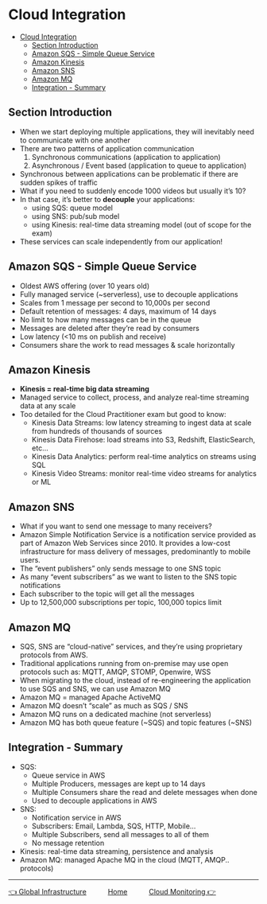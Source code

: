 # Cloud Integration

- [Cloud Integration](#cloud-integration)
  - [Section Introduction](#section-introduction)
  - [Amazon SQS - Simple Queue Service](#amazon-sqs---simple-queue-service)
  - [Amazon Kinesis](#amazon-kinesis)
  - [Amazon SNS](#amazon-sns)
  - [Amazon MQ](#amazon-mq)
  - [Integration - Summary](#integration---summary)

## Section Introduction

- When we start deploying multiple applications, they will inevitably need to communicate with one another
- There are two patterns of application communication
  1. Synchronous communications (application to application)
  2. Asynchronous / Event based (application to queue to application)
- Synchronous between applications can be problematic if there are sudden spikes of traffic
- What if you need to suddenly encode 1000 videos but usually it’s 10?
- In that case, it’s better to **decouple** your applications:
  - using SQS: queue model
  - using SNS: pub/sub model
  - using Kinesis: real-time data streaming model (out of scope for the exam)
- These services can scale independently from our application!

## Amazon SQS - Simple Queue Service

- Oldest AWS offering (over 10 years old)
- Fully managed service (~serverless), use to decouple applications
- Scales from 1 message per second to 10,000s per second
- Default retention of messages: 4 days, maximum of 14 days
- No limit to how many messages can be in the queue
- Messages are deleted after they’re read by consumers
- Low latency (<10 ms on publish and receive)
- Consumers share the work to read messages & scale horizontally

## Amazon Kinesis

- **Kinesis = real-time big data streaming**
- Managed service to collect, process, and analyze real-time streaming data at any scale
- Too detailed for the Cloud Practitioner exam but good to know:
  - Kinesis Data Streams: low latency streaming to ingest data at scale from hundreds of thousands of sources
  - Kinesis Data Firehose: load streams into S3, Redshift, ElasticSearch, etc…
  - Kinesis Data Analytics: perform real-time analytics on streams using SQL
  - Kinesis Video Streams: monitor real-time video streams for analytics or ML

## Amazon SNS

- What if you want to send one message to many receivers?
- Amazon Simple Notification Service is a notification service provided as part of Amazon Web Services since 2010. It provides a low-cost infrastructure for mass delivery of messages, predominantly to mobile users.
- The “event publishers” only sends message to one SNS topic
- As many “event subscribers” as we want to listen to the SNS topic notifications
- Each subscriber to the topic will get all the messages
- Up to 12,500,000 subscriptions per topic, 100,000 topics limit

## Amazon MQ

- SQS, SNS are “cloud-native” services, and they’re using proprietary protocols from AWS.
- Traditional applications running from on-premise may use open protocols such as: MQTT, AMQP, STOMP, Openwire, WSS
- When migrating to the cloud, instead of re-engineering the application to use SQS and SNS, we can use Amazon MQ
- Amazon MQ = managed Apache ActiveMQ
- Amazon MQ doesn’t “scale” as much as SQS / SNS
- Amazon MQ runs on a dedicated machine (not serverless)
- Amazon MQ has both queue feature (~SQS) and topic features (~SNS)

## Integration - Summary

- SQS:
  - Queue service in AWS
  - Multiple Producers, messages are kept up to 14 days
  - Multiple Consumers share the read and delete messages when done
  - Used to decouple applications in AWS
- SNS:
  - Notification service in AWS
  - Subscribers: Email, Lambda, SQS, HTTP, Mobile…
  - Multiple Subscribers, send all messages to all of them
  - No message retention
- Kinesis: real-time data streaming, persistence and analysis
- Amazon MQ: managed Apache MQ in the cloud (MQTT, AMQP.. protocols)

* * *

[👈 Global Infrastructure](./global_infrastructure.md)&nbsp; &nbsp; &nbsp; &nbsp; &nbsp; &nbsp;[Home](../README.md)&nbsp; &nbsp; &nbsp; &nbsp; &nbsp; &nbsp;[Cloud Monitoring 👉](./cloud_monitoring.md)
